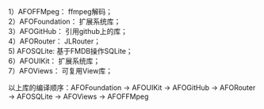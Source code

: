 1）AFOFFMpeg：      ffmpeg解码；                    
2）AFOFoundation：  扩展系统库；                
3）AFOGitHub：      引用github上的库；                  
4）AFORouter：      JLRouter；                  
5) AFOSQLite:      基于FMDB操作SQLite；                    
6）AFOUIKit：       扩展系统库；                    
7）AFOViews：       可复用View库；

以上库的编译顺序：AFOFoundation -> AFOUIKit -> AFOGitHub -> AFORouter -> AFOSQLite -> AFOViews -> AFOFFMpeg
